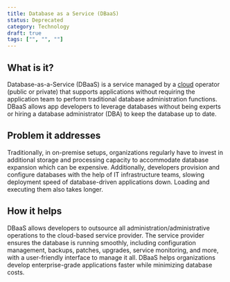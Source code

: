 ```yaml
---
title: Database as a Service (DBaaS)
status: Deprecated
category: Technology
draft: true
tags: ["", "", ""]
---
```


## What is it?

Database-as-a-Service (DBaaS) is a service managed by a [cloud](/cloud-computing/) operator (public or private) 
that supports applications without requiring the application team to 
perform traditional database administration functions. 
DBaaS allows app developers to leverage databases without being experts or 
hiring a database administrator (DBA) to keep the database up to date.

## Problem it addresses 

Traditionally, in on-premise setups, organizations regularly have to invest in 
additional storage and processing capacity to accommodate database expansion which can be expensive. 
Additionally, developers provision and configure databases with the help of IT infrastructure teams, 
slowing deployment speed of database-driven applications down. 
Loading and executing them also takes longer.

## How it helps

DBaaS allows developers to outsource all administration/administrative operations to the cloud-based service provider. 
The service provider ensures the database is running smoothly, 
including configuration management, backups, patches, upgrades, service monitoring, and more, 
with a user-friendly interface to manage it all. 
DBaaS helps organizations develop enterprise-grade applications faster while minimizing database costs.
